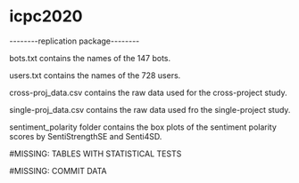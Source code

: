 # icpc2020

--------replication package--------

bots.txt contains the names of the 147 bots.

users.txt contains the names of the 728 users.

cross-proj_data.csv contains the raw data used for the cross-project study.

single-proj_data.csv contains the raw data used fro the single-project study.

sentiment_polarity folder contains the box plots of the sentiment polarity scores by SentiStrengthSE and Senti4SD.

#MISSING: TABLES WITH STATISTICAL TESTS

#MISSING: COMMIT DATA

